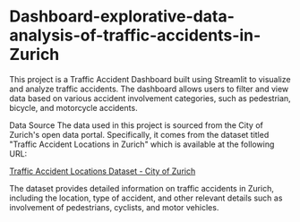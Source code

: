 # Dashboard-explorative-data-analysis-of-traffic-accidents-in-Zurich


This project is a Traffic Accident Dashboard built using Streamlit to visualize and analyze traffic accidents. The dashboard allows users to filter and view data based on various accident involvement categories, such as pedestrian, bicycle, and motorcycle accidents.

Data Source
The data used in this project is sourced from the City of Zurich's open data portal. Specifically, it comes from the dataset titled "Traffic Accident Locations in Zurich" which is available at the following URL:

[Traffic Accident Locations Dataset - City of Zurich](https://data.stadt-zuerich.ch/dataset/sid_dav_strassenverkehrsunfallorte)

The dataset provides detailed information on traffic accidents in Zurich, including the location, type of accident, and other relevant details such as involvement of pedestrians, cyclists, and motor vehicles.
